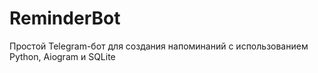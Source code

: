 # ReminderBot
Простой Telegram-бот для создания напоминаний с использованием Python, Aiogram и SQLite
